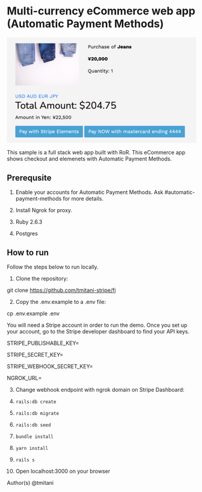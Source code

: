 # Multi-currency eCommerce web app (Automatic Payment Methods)

![Checkout Image](/img/cover.png)

This sample is a full stack web app built with RoR. This eCommerce app shows checkout and elemenets with Automatic Payment Methods. 

## Prerequsite
1. Enable your accounts for Automatic Payment Methods. Ask #automatic-payment-methods for more details.

2. Install Ngrok for proxy.

3. Ruby 2.6.3

4. Postgres

## How to run
Follow the steps below to run locally.

1. Clone the repository:

git clone https://github.com/tmitani-stripe/fj

2. Copy the .env.example to a .env file:

cp .env.example .env

You will need a Stripe account in order to run the demo. Once you set up your account, go to the Stripe developer dashboard to find your API keys.

STRIPE_PUBLISHABLE_KEY=<replace-with-your-publishable-key>

STRIPE_SECRET_KEY=<replace-with-your-secret-key>

STRIPE_WEBHOOK_SECRET_KEY=<replace-with-your-webhook-secret-key>

NGROK_URL=<replace-with-your-ngrok-domain-name>

3. Change webhook endpoint with ngrok domain on Stripe Dashboard:

4. `rails:db create`

5. `rails:db migrate`

6. `rails:db seed`

7. `bundle install`

8. `yarn install`

9. `rails s` 

10. Open localhost:3000 on your browser

Author(s)
@tmitani
